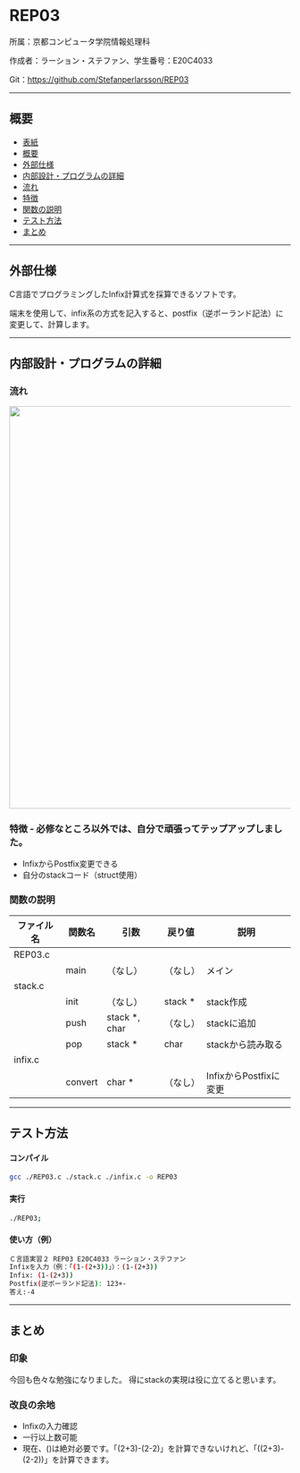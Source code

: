 # REP03

所属：京都コンピュータ学院情報処理科

作成者：ラーション・ステファン、学生番号：E20C4033

Git：https://github.com/Stefanperlarsson/REP03

---
## 概要

* [ 表紙 ](#cover)
* [ 概要 ](#overview)
* [ 外部仕様 ](#specifications)
* [ 内部設計・プログラムの詳細 ](#design)
* [ 流れ ](#flowchart)
* [ 特徴 ](#notes)
* [ 関数の説明 ](#functions)
* [ テスト方法 ](#testing)
* [ まとめ ](#summary)

---
## 外部仕様
<a name="specifications"></a>
C言語でプログラミングしたInfix計算式を採算できるソフトです。

端末を使用して、infix系の方式を記入すると、postfix（逆ポーランド記法）に変更して、計算します。

---
## 内部設計・プログラムの詳細
<a name="design"></a>

### 流れ <a name="flowchart"></a>
<img src="REP01.png" width="720">

### 特徴 <a name="notes"></a> - 必修なところ以外では、自分で頑張ってテップアップしました。
* InfixからPostfix変更できる
* 自分のstackコード（struct使用）

### 関数の説明 <a name="functions"></a>

| ファイル名     | 関数名       | 引数              | 戻り値       | 説明                   |
| ------------ | ------------ | ---------------- | ----------- | --------------------- |
| REP03.c      |              |                  |             |                       |
|              | main         | （なし）          | （なし）      | メイン                 |
| stack.c      |              |                  |             |                       |
|              | init         | （なし）           | stack *    | stack作成              |
|              | push         | stack *, char    | （なし）     | stackに追加            |
|              | pop          | stack *          | char        | stackから読み取る       |
| infix.c      |              |                  |             |                       |
|              | convert      | char *           | （なし）      | InfixからPostfixに変更 |

---
## テスト方法 <a name="testing"></a>

#### コンパイル
```bash
gcc ./REP03.c ./stack.c ./infix.c -o REP03
```

#### 実行
```bash
./REP03;
```

#### 使い方（例）
```bash
Ｃ言語実習２ REP03 E20C4033 ラーション・ステファン
Infixを入力（例：「(1-(2+3))」）：(1-(2+3))
Infix: (1-(2+3))
Postfix(逆ポーランド記法): 123+-
答え:-4
```
---
## まとめ <a name="summary"></a>
### 印象
今回も色々な勉強になりました。
得にstackの実現は役に立てると思います。

### 改良の余地
* Infixの入力確認
* 一行以上数可能
* 現在、()は絶対必要です。「(2+3)-(2-2)」を計算できないけれど、「((2+3)-(2-2))」を計算できます。
